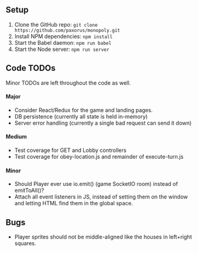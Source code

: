 ## Setup
1. Clone the GitHub repo: `git clone https://github.com/paxorus/monopoly.git`
1. Install NPM dependencies: `npm install`
1. Start the Babel daemon: `npm run babel`
1. Start the Node server: `npm run server`

## Code TODOs
Minor TODOs are left throughout the code as well.

#### Major
* Consider React/Redux for the game and landing pages.
* DB persistence (currently all state is held in-memory)
* Server error handling (currently a single bad request can send it down)

#### Medium
* Test coverage for GET and Lobby controllers
* Test coverage for obey-location.js and remainder of execute-turn.js

#### Minor
* Should Player ever use io.emit() (game SocketIO room) instead of emitToAll()?
* Attach all event listeners in JS, instead of setting them on the window and letting HTML find them in the global space.

## Bugs
* Player sprites should not be middle-aligned like the houses in left+right squares.
